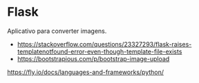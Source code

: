 # Flask

Aplicativo para converter imagens.

- https://stackoverflow.com/questions/23327293/flask-raises-templatenotfound-error-even-though-template-file-exists
- https://bootstrapious.com/p/bootstrap-image-upload


https://fly.io/docs/languages-and-frameworks/python/
